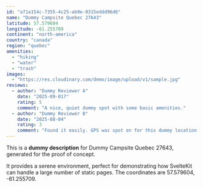 ```yaml
---
id: "a71a154c-7355-4c25-ab9e-0315eddd96d6"
name: "Dummy Campsite Quebec 27643"
latitude: 57.579604
longitude: -61.255709
continent: "north-america"
country: "canada"
region: "quebec"
amenities:
  - "hiking"
  - "water"
  - "trash"
images:
  - "https://res.cloudinary.com/demo/image/upload/v1/sample.jpg"
reviews:
  - author: "Dummy Reviewer A"
    date: "2025-09-017"
    rating: 5
    comment: "A nice, quiet dummy spot with some basic amenities."
  - author: "Dummy Reviewer B"
    date: "2025-08-04"
    rating: 3
    comment: "Found it easily. GPS was spot on for this dummy location."
---
```


This is a **dummy description** for Dummy Campsite Quebec 27643, generated for the proof of concept.

It provides a serene environment, perfect for demonstrating how SvelteKit can handle a large number of static pages. The coordinates are 57.579604, -61.255709.
